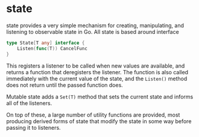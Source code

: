 state
=====

state provides a very simple mechanism for creating, manipulating, and listening to observable state in Go. All state is based around interface

```go
type State[T any] interface {
	Listen(func(T)) CancelFunc
}
```

This registers a listener to be called when new values are available, and returns a function that deregisters the listener. The function is also called immediately with the current value of the state, and the `Listen()` method does not return until the passed function does.

Mutable state adds a `Set(T)` method that sets the current state and informs all of the listeners.

On top of these, a large number of utility functions are provided, most producing derived forms of state that modify the state in some way before passing it to listeners.
